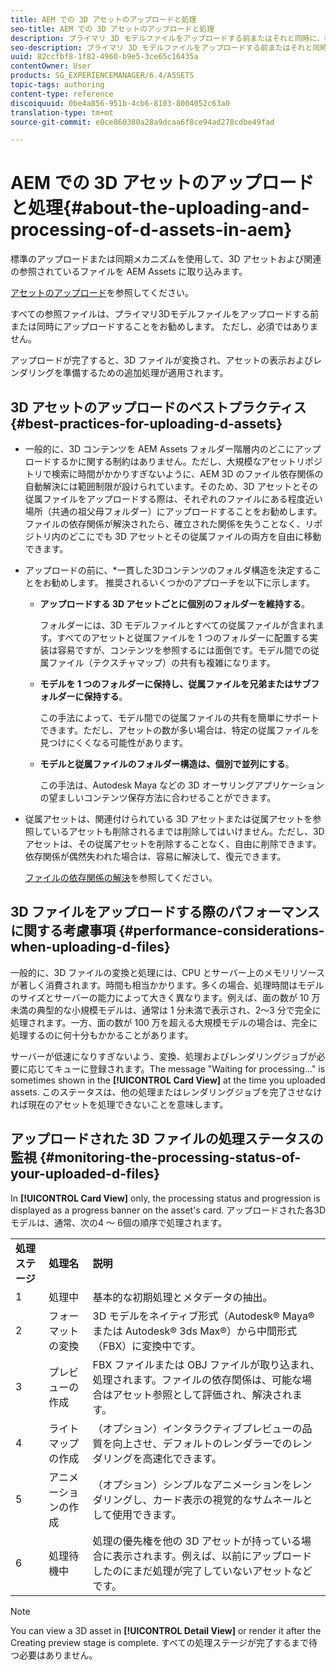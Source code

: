 ```yaml
---
title: AEM での 3D アセットのアップロードと処理
seo-title: AEM での 3D アセットのアップロードと処理
description: プライマリ 3D モデルファイルをアップロードする前またはそれと同時に、参照されているすべてのファイルをアップロードすることをお勧めします。アップロードが完了すると、3D ファイルが変換され、アセットの表示およびレンダリングを準備するための追加処理が適用されます。
seo-description: プライマリ 3D モデルファイルをアップロードする前またはそれと同時に、参照されているすべてのファイルをアップロードすることをお勧めします。アップロードが完了すると、3D ファイルが変換され、アセットの表示およびレンダリングを準備するための追加処理が適用されます。
uuid: 82ccfbf8-1f82-4960-b9e5-3ce65c16435a
contentOwner: User
products: SG_EXPERIENCEMANAGER/6.4/ASSETS
topic-tags: authoring
content-type: reference
discoiquuid: 0be4a856-951b-4cb6-8103-8004052c63a0
translation-type: tm+mt
source-git-commit: e0ce860380a28a9dcaa6f8ce94ad278cdbe49fad

---
```



# AEM での 3D アセットのアップロードと処理{#about-the-uploading-and-processing-of-d-assets-in-aem}

標準のアップロードまたは同期メカニズムを使用して、3D アセットおよび関連の参照されているファイルを AEM Assets に取り込みます。

[アセットのアップロード](/help/assets/managing-assets-touch-ui.md#uploading-assets)を参照してください。

すべての参照ファイルは、プライマリ3Dモデルファイルをアップロードする前または同時にアップロードすることをお勧めします。 ただし、必須ではありません。

アップロードが完了すると、3D ファイルが変換され、アセットの表示およびレンダリングを準備するための追加処理が適用されます。

## 3D アセットのアップロードのベストプラクティス {#best-practices-for-uploading-d-assets}

* 一般的に、3D コンテンツを AEM Assets フォルダー階層内のどこにアップロードするかに関する制約はありません。ただし、大規模なアセットリポジトリで検索に時間がかかりすぎないように、AEM 3D のファイル依存関係の自動解決には範囲制限が設けられています。そのため、3D アセットとその従属ファイルをアップロードする際は、それぞれのファイルにある程度近い場所（共通の祖父母フォルダー）にアップロードすることをお勧めします。ファイルの依存関係が解決されたら、確立された関係を失うことなく、リポジトリ内のどこにでも 3D アセットとその従属ファイルの両方を自由に移動できます。
* アップロードの前に、*一貫した3Dコンテンツのフォルダ構造を決定することをお勧めします。 推奨されるいくつかのアプローチを以下に示します。

   * **アップロードする 3D アセットごとに個別のフォルダーを維持する**。

      フォルダーには、3D モデルファイルとすべての従属ファイルが含まれます。すべてのアセットと従属ファイルを 1 つのフォルダーに配置する実装は容易ですが、コンテンツを参照するには面倒です。モデル間での従属ファイル（テクスチャマップ）の共有も複雑になります。

   * **モデルを 1 つのフォルダーに保持し、従属ファイルを兄弟またはサブフォルダーに保持する**。

      この手法によって、モデル間での従属ファイルの共有を簡単にサポートできます。ただし、アセットの数が多い場合は、特定の従属ファイルを見つけにくくなる可能性があります。

   * **モデルと従属ファイルのフォルダー構造は、個別で並列にする**。

      この手法は、Autodesk Maya などの 3D オーサリングアプリケーションの望ましいコンテンツ保存方法に合わせることができます。

* 従属アセットは、関連付けられている 3D アセットまたは従属アセットを参照しているアセットも削除されるまでは削除してはいけません。ただし、3D アセットは、その従属アセットを削除することなく、自由に削除できます。依存関係が偶然失われた場合は、容易に解決して、復元できます。

   [ファイルの依存関係の解決](/help/assets/resolve-file-dependencies.md)を参照してください。

## 3D ファイルをアップロードする際のパフォーマンスに関する考慮事項 {#performance-considerations-when-uploading-d-files}

一般的に、3D ファイルの変換と処理には、CPU とサーバー上のメモリリソースが著しく消費されます。時間も相当かかります。多くの場合、処理時間はモデルのサイズとサーバーの能力によって大きく異なります。例えば、面の数が 10 万未満の典型的な小規模モデルは、通常は 1 分未満で表示され、2～3 分で完全に処理されます。一方、面の数が 100 万を超える大規模モデルの場合は、完全に処理するのに何十分もかかることがあります。

サーバーが低速になりすぎないよう、変換、処理およびレンダリングジョブが必要に応じてキューに登録されます。The message &quot;Waiting for processing...&quot; is sometimes shown in the **[!UICONTROL Card View]** at the time you uploaded assets. このステータスは、他の処理またはレンダリングジョブを完了させなければ現在のアセットを処理できないことを意味します。

## アップロードされた 3D ファイルの処理ステータスの監視 {#monitoring-the-processing-status-of-your-uploaded-d-files}

In **[!UICONTROL Card View]** only, the processing status and progression is displayed as a progress banner on the asset&#39;s card. アップロードされた各3Dモデルは、通常、次の4 ～ 6個の順序で処理されます。

<table> 
 <tbody> 
  <tr> 
   <td><strong>処理ステージ</strong><br /> </td> 
   <td><strong>処理名</strong></td> 
   <td><strong>説明</strong></td> 
  </tr> 
  <tr> 
   <td>1</td> 
   <td>処理中</td> 
   <td>基本的な初期処理とメタデータの抽出。</td> 
  </tr> 
  <tr> 
   <td>2</td> 
   <td>フォーマットの変換</td> 
   <td>3D モデルをネイティブ形式（Autodesk® Maya® または Autodesk® 3ds Max®）から中間形式（FBX）に変換中です。</td> 
  </tr> 
  <tr> 
   <td>3</td> 
   <td>プレビューの作成</td> 
   <td>FBX ファイルまたは OBJ ファイルが取り込まれ、処理されます。ファイルの依存関係は、可能な場合はアセット参照として評価され、解決されます。</td> 
  </tr> 
  <tr> 
   <td>4</td> 
   <td>ライトマップの作成</td> 
   <td>（オプション）インタラクティブプレビューの品質を向上させ、デフォルトのレンダラーでのレンダリングを高速化できます。</td> 
  </tr> 
  <tr> 
   <td>5</td> 
   <td>アニメーションの作成</td> 
   <td>（オプション）シンプルなアニメーションをレンダリングし、カード表示の視覚的なサムネールとして使用できます。</td> 
  </tr> 
  <tr> 
   <td>6</td> 
   <td>処理待機中</td> 
   <td>処理の優先権を他の 3D アセットが持っている場合に表示されます。例えば、以前にアップロードしたのにまだ処理が完了していないアセットなどです。</td> 
  </tr> 
 </tbody> 
</table>

>[!NOTE]
>
>You can view a 3D asset in **[!UICONTROL Detail View]** or render it after the Creating preview stage is complete. すべての処理ステージが完了するまで待つ必要はありません。

